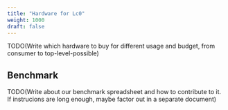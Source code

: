 ```yaml
---
title: "Hardware for Lc0"
weight: 1000
draft: false
---
```


TODO(Write which hardware to buy for different usage and budget, from consumer to top-level-possible)

## Benchmark

TODO(Write about our benchmark spreadsheet and how to contribute to it. If instrucions are long enough, maybe factor out in a separate document)
